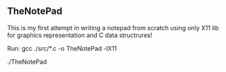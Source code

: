 ## TheNotePad


This is my first attempt in writing a notepad from scratch using only X11 lib for graphics representation and C data structrures!


Run:
gcc ./src/*.c -o TheNotePad -lX11

./TheNotePad


